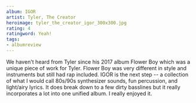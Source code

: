 ```yaml
---
album: IGOR
artist: Tyler, The Creator
heroimage: tyler_the_creator_igor_300x300.jpg
rating: 4
ratingword: Yeah!
tags:
- albumreview
---
```

We haven't heard from Tyler since his 2017 album Flower Boy which was a unique
piece of work for Tyler. Flower Boy was very different in style and instruments
but still had rap included. IGOR is the next step -- a collection of what I
would call 80s/90s synthesizer sounds, fun percussion, and light/airy lyrics. It
does break down to a few dirty basslines but it really incorporates a lot into
one unified album. I really enjoyed it.
